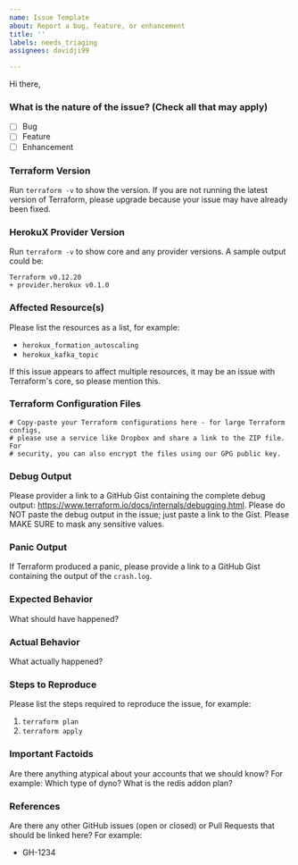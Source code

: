```yaml
---
name: Issue Template
about: Report a bug, feature, or enhancement
title: ''
labels: needs_triaging
assignees: davidji99

---
```


Hi there,

### What is the nature of the issue? (Check all that may apply)
- [ ] Bug
- [ ] Feature
- [ ] Enhancement

### Terraform Version
Run `terraform -v` to show the version. If you are not running the latest version of Terraform, please upgrade because your issue may have already been fixed.

### HerokuX Provider Version
Run `terraform -v` to show core and any provider versions. A sample output could be:

```
Terraform v0.12.20
+ provider.herokux v0.1.0
```

### Affected Resource(s)
Please list the resources as a list, for example:
- `herokux_formation_autoscaling`
- `herokux_kafka_topic`

If this issue appears to affect multiple resources, it may be an issue with Terraform's core, so please mention this.

### Terraform Configuration Files
```hcl
# Copy-paste your Terraform configurations here - for large Terraform configs,
# please use a service like Dropbox and share a link to the ZIP file. For
# security, you can also encrypt the files using our GPG public key.
```

### Debug Output
Please provider a link to a GitHub Gist containing the complete debug output: https://www.terraform.io/docs/internals/debugging.html.
Please do NOT paste the debug output in the issue; just paste a link to the Gist. Please MAKE SURE to mask any sensitive values.

### Panic Output
If Terraform produced a panic, please provide a link to a GitHub Gist containing the output of the `crash.log`.

### Expected Behavior
What should have happened?

### Actual Behavior
What actually happened?

### Steps to Reproduce
Please list the steps required to reproduce the issue, for example:
1. `terraform plan`
1. `terraform apply`

### Important Factoids
Are there anything atypical about your accounts that we should know? For example: Which type of dyno? What is the redis addon plan?

### References
Are there any other GitHub issues (open or closed) or Pull Requests that should be linked here? For example:
- GH-1234
